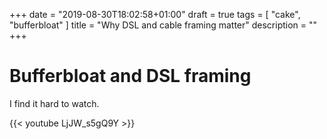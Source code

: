 +++
date = "2019-08-30T18:02:58+01:00"
draft =  true
tags = [ "cake", "bufferbloat" ]
title = "Why DSL and cable framing matter"
description = ""
+++
# Bufferbloat and DSL framing

I find it hard to watch. 

{{< youtube LjJW_s5gQ9Y >}}


